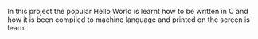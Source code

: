In this project the popular Hello World is learnt how to be written in C and how it is been compiled to machine language and printed on the screen is learnt
